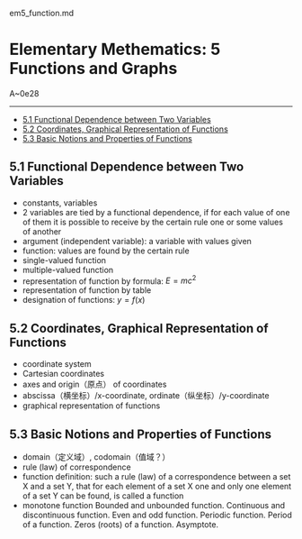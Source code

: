 em5_function.md

Elementary Methematics: 5 Functions and Graphs
================================================================================

A~0e28

--------------------------------------------------------------------------------

- [5.1 Functional Dependence between Two Variables](#51-functional-dependence-between-two-variables)
- [5.2 Coordinates, Graphical Representation of Functions](#52-coordinates-graphical-representation-of-functions)
- [5.3 Basic Notions and Properties of Functions](#53-basic-notions-and-properties-of-functions)

5.1 Functional Dependence between Two Variables
--------------------------------------------------------------------------------

- constants, variables
- 2 variables are tied by a functional dependence, if for each value of one of them it is possible to receive by the certain rule one or some values of another
- argument (independent variable): a variable with values given
- function: values are found by the certain rule
- single-valued function
- multiple-valued function
- representation of function by formula: $E = mc^2$
- representation of function by table
- designation of functions: $y = f(x)$

5.2 Coordinates, Graphical Representation of Functions
--------------------------------------------------------------------------------

- coordinate system
- Cartesian coordinates
- axes and origin（原点） of coordinates
- abscissa（横坐标）/x-coordinate, ordinate（纵坐标）/y-coordinate
- graphical representation of functions

5.3 Basic Notions and Properties of Functions
--------------------------------------------------------------------------------

- domain（定义域）, codomain（值域？）
- rule (law) of correspondence
- function definition: such a rule (law) of a correspondence between a set X and a set Y, that for each element of a set X one and only one element of a set Y can be found, is called a function
- monotone function
Bounded and unbounded function. Continuous and
discontinuous function. Even and odd function.
Periodic function. Period of a function.
Zeros (roots) of a function. Asymptote.